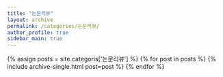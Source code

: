 ```yaml
---
title: "논문리뷰"
layout: archive
permalink: /categories/논문리뷰/
author_profile: true
sidebar_main: true
---
```


{% assign posts = site.categoris['논문리뷰'] %}
{% for post in posts %} 
  {% include archive-single.html post=post %}
{% endfor %}
